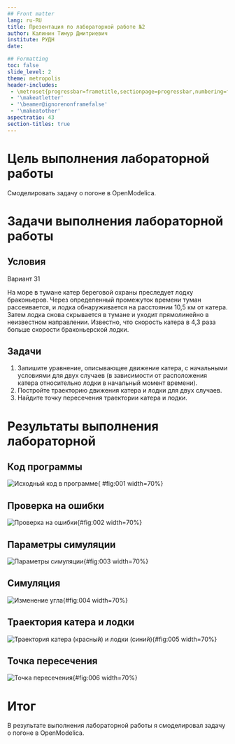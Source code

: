 ```yaml
---
## Front matter
lang: ru-RU
title: Презентация по лабораторной работе №2
author: Калинин Тимур Дмитриевич
institute: РУДН
date: 

## Formatting
toc: false
slide_level: 2
theme: metropolis
header-includes: 
 - \metroset{progressbar=frametitle,sectionpage=progressbar,numbering=fraction}
 - '\makeatletter'
 - '\beamer@ignorenonframefalse'
 - '\makeatother'
aspectratio: 43
section-titles: true
---
```


# Цель выполнения лабораторной работы

Смоделировать задачу о погоне в OpenModelica.

# Задачи выполнения лабораторной работы

## Условия

Вариант 31

На море в тумане катер береговой охраны преследует лодку браконьеров. Через определенный промежуток времени туман рассеивается, и лодка обнаруживается на расстоянии 10,5 км от катера. Затем лодка снова скрывается в тумане и уходит прямолинейно в неизвестном направлении. Известно, что скорость катера в 4,3 раза больше скорости браконьерской лодки.

## Задачи

1. Запишите уравнение, описывающее движение катера, с начальными условиями для двух случаев (в зависимости от расположения катера относительно лодки в начальный момент времени).
2. Постройте траекторию движения катера и лодки для двух случаев.
3. Найдите точку пересечения траектории катера и лодки.

# Результаты выполнения лабораторной

## Код программы

![Исходный код в программе](img/Image%201354.png){ #fig:001 width=70%}

## Проверка на ошибки

![Проверка на ошибки](img/Image%201355.png){#fig:002 width=70%}

## Параметры симуляции

![Параметры симуляции](img/Image%201356.png){#fig:003 width=70%}

## Симуляция

![Изменение угла](img/Image%201357.png){#fig:004 width=70%}

## Траектория катера и лодки

![Траектория катера (красный) и лодки (синий)](img/Image%201358.png){#fig:005 width=70%}

## Точка пересечения

![Точка пересечения](img/Image%201364.png){#fig:006 width=70%}

# Итог

В результате выполнения лабораторной работы я смоделировал задачу о погоне в OpenModelica.
